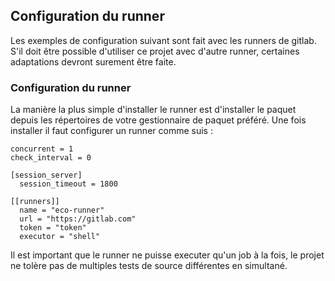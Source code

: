 ## Configuration du runner

Les exemples de configuration suivant sont fait avec les runners de gitlab. S'il doit être possible d'utiliser ce projet avec d'autre runner, certaines adaptations devront surement être faite.

<h3 id="defaut">Configuration du runner</h3>

La manière la plus simple d'installer le runner est d'installer le paquet depuis les répertoires de votre gestionnaire de paquet préféré. Une fois installer il faut configurer un runner comme suis : 
```
concurrent = 1
check_interval = 0

[session_server]
  session_timeout = 1800

[[runners]]
  name = "eco-runner"
  url = "https://gitlab.com"
  token = "token"
  executor = "shell"
```

Il est important que le runner ne puisse executer qu'un job à la fois, le projet ne tolère pas de multiples tests de source différentes en simultané.